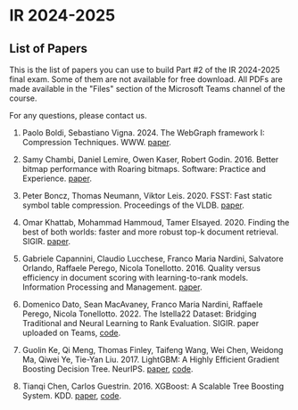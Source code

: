 # IR 2024-2025
## List of Papers

This is the list of papers you can use to build Part #2 of the IR 2024-2025 final exam. Some of them are not available for free download. All PDFs are made available in the "Files" section of the Microsoft Teams channel of the course.

For any questions, please contact us.

1. Paolo Boldi, Sebastiano Vigna. 2024. The WebGraph framework I: Compression Techniques. WWW. [paper](https://vigna.di.unimi.it/ftp/papers/WebGraphI.pdf).

2. Samy Chambi, Daniel Lemire, Owen Kaser, Robert Godin. 2016. Better bitmap performance with Roaring bitmaps. Software: Practice and Experience. [paper](http://arxiv.org/abs/1402.6407).

3. Peter Boncz, Thomas Neumann, Viktor Leis. 2020. FSST: Fast static symbol table compression. Proceedings of the VLDB. [paper](https://www.vldb.org/pvldb/vol13/p2649-boncz.pdf).

4. Omar Khattab, Mohammad Hammoud, Tamer Elsayed. 2020. Finding the best of both worlds: faster and more robust top-k document retrieval. SIGIR. [paper](https://web2.qatar.cmu.edu/~mhhammou/SIGIR_20_LazyBM.pdf).

5. Gabriele Capannini, Claudio Lucchese, Franco Maria Nardini, Salvatore Orlando, Raffaele Perego, Nicola Tonellotto. 2016. Quality versus efficiency in document scoring with learning-to-rank models. Information Processing and Management. [paper]( https://www.sciencedirect.com/science/article/pii/S0306457316301248).

6. Domenico Dato, Sean MacAvaney, Franco Maria Nardini, Raffaele Perego, Nicola Tonellotto. 2022. The Istella22 Dataset: Bridging Traditional and Neural Learning to Rank Evaluation. SIGIR. paper uploaded on Teams, [code](https://github.com/hpclab/istella22-experiments).

7. Guolin Ke, Qi Meng, Thomas Finley, Taifeng Wang, Wei Chen, Weidong Ma, Qiwei Ye, Tie-Yan Liu. 2017. LightGBM: A Highly Efficient Gradient Boosting Decision Tree. NeurIPS. [paper](https://proceedings.neurips.cc/paper_files/paper/2017/file/6449f44a102fde848669bdd9eb6b76fa-Paper.pdf), [code](https://github.com/microsoft/LightGBM).

8. Tianqi Chen, Carlos Guestrin. 2016. XGBoost: A Scalable Tree Boosting System. KDD. [paper](https://www.kdd.org/kdd2016/papers/files/rfp0697-chenAemb.pdf), [code](https://github.com/dmlc/xgboost).
